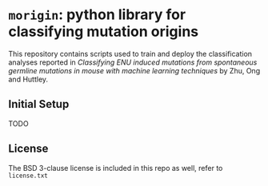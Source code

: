 # `morigin`: python library for classifying mutation origins

This repository contains scripts used to train and deploy the classification analyses reported in *Classifying ENU induced mutations from spontaneous germline mutations in mouse with machine learning techniques* by Zhu, Ong and Huttley.

## Initial Setup

TODO

## License

The BSD 3-clause license is included in this repo as well, refer to `license.txt`
